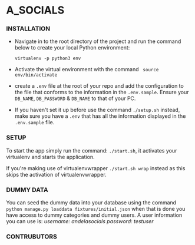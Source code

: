 # A_SOCIALS

### INSTALLATION
- Navigate in to the root directory of the project and run the command below to create your local Python environment:

  `virtualenv -p python3 env`

- Activate the virtual environment with the command 
    ` source env/bin/activate` 

- create a `.env` file at the root of your repo and add the configuration to the file that conforms to the information in the `.env.sample`. Ensure your `DB_NAME`, `DB_PASSWORD` & `DB_NAME` to that of your PC.

- If you haven't set it up before use the command `./setup.sh` instead, make sure you have a `.env` that has all the information displayed in the `.env.sample` file. 

### SETUP
To start the app simply run the command: `./start.sh`, it activates your virtualenv and starts the application.

If you're making use of virtualenvwrapper `./start.sh wrap` instead as this skips the activation of virtualenvwrapper.

### DUMMY DATA
You can seed the dummy data into your database using the command `python manage.py loaddata fixtures/initial.json` when that is done you have access to dummy categories and dummy users. A user information you can use is:
*username:* _andelasocials_
*password:* _testuser_

### CONTRUBUTORS

